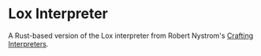 # Lox Interpreter
A Rust-based version of the Lox interpreter from Robert Nystrom's [Crafting Interpreters](https://craftinginterpreters.com/).
